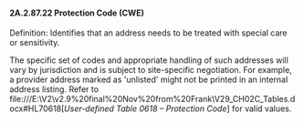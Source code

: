 #### 2A.2.87.22 Protection Code (CWE)

Definition: Identifies that an address needs to be treated with special care or sensitivity.

The specific set of codes and appropriate handling of such addresses will vary by jurisdiction and is subject to site-specific negotiation. For example, a provider address marked as 'unlisted' might not be printed in an internal address listing. Refer to file:///E:\V2\v2.9%20final%20Nov%20from%20Frank\V29_CH02C_Tables.docx#HL70618[_User-defined Table 0618 – Protection Code_] for valid values.

